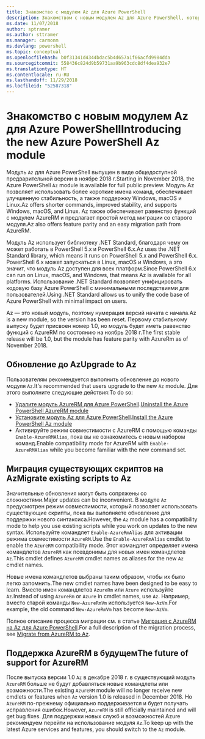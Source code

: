 ```yaml
---
title: Знакомство с модулем Az для Azure PowerShell
description: Знакомством с новым модулем Az для Azure PowerShell, который заменяет модуль AzureRM.
ms.date: 11/07/2018
author: sptramer
ms.author: sttramer
ms.manager: carmonm
ms.devlang: powershell
ms.topic: conceptual
ms.openlocfilehash: b0f31341d4344bdac5b4d657a1f66acfd9984dda
ms.sourcegitcommit: 558436c824d9b59731aa9b963cdc8df4dea932e7
ms.translationtype: HT
ms.contentlocale: ru-RU
ms.lasthandoff: 11/29/2018
ms.locfileid: "52587318"
---
```

# <a name="introducing-the-new-azure-powershell-az-module"></a><span data-ttu-id="f86aa-103">Знакомство с новым модулем Az для Azure PowerShell</span><span class="sxs-lookup"><span data-stu-id="f86aa-103">Introducing the new Azure PowerShell Az module</span></span>

<span data-ttu-id="f86aa-104">Модуль `Az` для Azure PowerShell выпущен в виде общедоступной предварительной версии в ноябре 2018 г.</span><span class="sxs-lookup"><span data-stu-id="f86aa-104">Starting in November 2018, the Azure PowerShell `Az` module is available for full public preview.</span></span>
<span data-ttu-id="f86aa-105">Модуль Az позволяет использовать более короткие имена команд, обеспечивает улучшенную стабильность, а также поддержку Windows, macOS и Linux.</span><span class="sxs-lookup"><span data-stu-id="f86aa-105">Az offers shorter commands, improved stability, and supports Windows, macOS, and Linux.</span></span> <span data-ttu-id="f86aa-106">Az также обеспечивает равенство функций с модулем AzureRM и предлагает простой метод миграции со старого модуля.</span><span class="sxs-lookup"><span data-stu-id="f86aa-106">Az also offers feature parity and an easy migration path from AzureRM.</span></span>

<span data-ttu-id="f86aa-107">Модуль Az использует библиотеку .NET Standard, благодаря чему он может работать в PowerShell 5.x и PowerShell 6.x.</span><span class="sxs-lookup"><span data-stu-id="f86aa-107">Az uses the .NET Standard library, which means it runs on PowerShell 5.x and PowerShell 6.x.</span></span>
<span data-ttu-id="f86aa-108">PowerShell 6.x может запускаться в Linux, macOS и Windows, а это значит, что модуль Az доступен для всех платформ.</span><span class="sxs-lookup"><span data-stu-id="f86aa-108">Since PowerShell 6.x can run on Linux, macOS, and Windows, that means Az is available for all platforms.</span></span>
<span data-ttu-id="f86aa-109">Использование .NET Standard позволяет унифицировать кодовую базу Azure PowerShell с минимальными последствиями для пользователей.</span><span class="sxs-lookup"><span data-stu-id="f86aa-109">Using .NET Standard allows us to unify the code base of Azure PowerShell with minimal impact on users.</span></span>

<span data-ttu-id="f86aa-110">Az — это новый модуль, поэтому нумерация версий начата с начала.</span><span class="sxs-lookup"><span data-stu-id="f86aa-110">Az is a new module, so the version has been reset.</span></span> <span data-ttu-id="f86aa-111">Первому стабильному выпуску будет присвоен номер 1.0, но модуль будет иметь равенство функций с AzureRM по состоянию на ноябрь 2018 г.</span><span class="sxs-lookup"><span data-stu-id="f86aa-111">The first stable release will be 1.0, but the module has feature parity with AzureRm as of November 2018.</span></span>

## <a name="upgrade-to-az"></a><span data-ttu-id="f86aa-112">Обновление до Az</span><span class="sxs-lookup"><span data-stu-id="f86aa-112">Upgrade to Az</span></span>

<span data-ttu-id="f86aa-113">Пользователям рекомендуется выполнить обновление до нового модуля `Az`.</span><span class="sxs-lookup"><span data-stu-id="f86aa-113">It's recommended that users upgrade to the new `Az` module.</span></span> <span data-ttu-id="f86aa-114">Для этого выполните следующие действия:</span><span class="sxs-lookup"><span data-stu-id="f86aa-114">To do so:</span></span>

* <span data-ttu-id="f86aa-115">[Удалите модуль AzureRM для Azure PowerShell](/powershell/azure/uninstall-azurerm-ps).</span><span class="sxs-lookup"><span data-stu-id="f86aa-115">[Uninstall the Azure PowerShell AzureRM module](/powershell/azure/uninstall-azurerm-ps)</span></span>
* <span data-ttu-id="f86aa-116">[Установите модуль Az для Azure PowerShell](/powershell/azure/install-az-ps).</span><span class="sxs-lookup"><span data-stu-id="f86aa-116">[Install the Azure PowerShell Az module](/powershell/azure/install-az-ps)</span></span>
* <span data-ttu-id="f86aa-117">Активируйте режим совместимости с AzureRM с помощью команды `Enable-AzureRMAlias`, пока вы не ознакомитесь с новым набором команд.</span><span class="sxs-lookup"><span data-stu-id="f86aa-117">Enable compatibility mode for AzureRM with `Enable-AzureRMAlias` while you become familiar with the new command set.</span></span>

## <a name="migrate-existing-scripts-to-az"></a><span data-ttu-id="f86aa-118">Миграция существующих скриптов на Az</span><span class="sxs-lookup"><span data-stu-id="f86aa-118">Migrate existing scripts to Az</span></span>

<span data-ttu-id="f86aa-119">Значительные обновления могут быть сопряжены со сложностями.</span><span class="sxs-lookup"><span data-stu-id="f86aa-119">Major updates can be inconvenient.</span></span> <span data-ttu-id="f86aa-120">В модуле `Az` предусмотрен режим совместимости, который позволяет использовать существующие скрипты, пока вы выполняете обновление для поддержки нового синтаксиса.</span><span class="sxs-lookup"><span data-stu-id="f86aa-120">However, the `Az` module has a compatibility mode to help you use existing scripts while you work on updates to the new syntax.</span></span> <span data-ttu-id="f86aa-121">Используйте командлет `Enable-AzureRmAlias` для активации режима совместимости `AzureRM`.</span><span class="sxs-lookup"><span data-stu-id="f86aa-121">Use the `Enable-AzureRmAlias` cmdlet to enable the `AzureRM` compatibility mode.</span></span> <span data-ttu-id="f86aa-122">Этот командлет определяет имена командлетов `AzureRM` как псевдонимы для новых имен командлетов `Az`.</span><span class="sxs-lookup"><span data-stu-id="f86aa-122">This cmdlet defines `AzureRM` cmdlet names as aliases for the new `Az` cmdlet names.</span></span>

<span data-ttu-id="f86aa-123">Новые имена командлетов выбраны таким образом, чтобы их было легко запомнить.</span><span class="sxs-lookup"><span data-stu-id="f86aa-123">The new cmdlet names have been designed to be easy to learn.</span></span> <span data-ttu-id="f86aa-124">Вместо имен командлетов `AzureRm` или `Azure` используйте `Az`.</span><span class="sxs-lookup"><span data-stu-id="f86aa-124">Instead of using `AzureRm` or `Azure` in cmdlet names, use `Az`.</span></span> <span data-ttu-id="f86aa-125">Например, вместо старой команды `New-AzureRmVm` используется `New-AzVm`.</span><span class="sxs-lookup"><span data-stu-id="f86aa-125">For example, the old command `New-AzureRmVm` has become `New-AzVm`.</span></span>

<span data-ttu-id="f86aa-126">Полное описание процесса миграции см. в статье [Миграция с AzureRM на Az для Azure PowerShell](migrate-from-azurerm-to-az.md).</span><span class="sxs-lookup"><span data-stu-id="f86aa-126">For a full description of the migration process, see [Migrate from AzureRM to Az](migrate-from-azurerm-to-az.md).</span></span>

## <a name="the-future-of-support-for-azurerm"></a><span data-ttu-id="f86aa-127">Поддержка AzureRM в будущем</span><span class="sxs-lookup"><span data-stu-id="f86aa-127">The future of support for AzureRM</span></span>

<span data-ttu-id="f86aa-128">После выпуска версии 1.0 `Az` в декабре 2018 г. в существующий модуль `AzureRM` больше не будут добавляться новые командлеты или возможности.</span><span class="sxs-lookup"><span data-stu-id="f86aa-128">The existing `AzureRM` module will no longer receive new cmdlets or features when `Az` version 1.0 is released in December 2018.</span></span> <span data-ttu-id="f86aa-129">Но `AzureRM` по-прежнему официально поддерживается и будет получать исправления ошибок.</span><span class="sxs-lookup"><span data-stu-id="f86aa-129">However, `AzureRM` is still officially maintained and will get bug fixes.</span></span> <span data-ttu-id="f86aa-130">Для поддержки новых служб и возможностей Azure рекомендуем перейти на использование модуля `Az`.</span><span class="sxs-lookup"><span data-stu-id="f86aa-130">To keep up with the latest Azure services and features, you should switch to the `Az` module.</span></span>